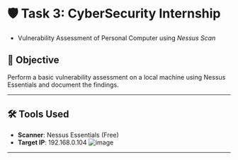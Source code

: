 # 🛡️ Task 3: CyberSecurity Internship
- Vulnerability Assessment of Personal Computer using *Nessus Scan*

## 📌 Objective
Perform a basic vulnerability assessment on a local machine using Nessus Essentials and document the findings.

---
## 🛠️ Tools Used
- **Scanner**: Nessus Essentials (Free)
- **Target IP**: 192.168.0.104
 ![image](https://github.com/user-attachments/assets/c24ac51f-64cb-476a-9cd6-9627db9c8da7)


---
